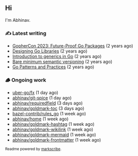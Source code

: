 ## Hi

I'm Abhinav.

### ✍️ Latest writing


- [GopherCon 2023: Future-Proof Go Packages](https://abhinavg.net/2023/09/27/future-proof-packages/) (2 years ago)
- [Designing Go Libraries](https://abhinavg.net/2022/12/06/designing-go-libraries/) (2 years ago)
- [Introduction to generics in Go](https://abhinavg.net/2022/11/23/generics-intro/) (2 years ago)
- [Bare minimum semantic versioning](https://abhinavg.net/2022/11/07/semver/) (2 years ago)
- [Go Patterns and Practices](https://abhinavg.net/2022/09/19/go-patterns-and-practices-talk/) (2 years ago)

### 🪵 Ongoing work


- [uber-go/fx](https://github.com/uber-go/fx) (1 day ago)
- [abhinav/git-spice](https://github.com/abhinav/git-spice) (1 day ago)
- [abhinav/requiredfield](https://github.com/abhinav/requiredfield) (3 days ago)
- [abhinav/goldmark-toc](https://github.com/abhinav/goldmark-toc) (3 days ago)
- [bazel-contrib/rules_go](https://github.com/bazel-contrib/rules_go) (1 week ago)
- [abhinav/home](https://github.com/abhinav/home) (1 week ago)
- [abhinav/goldmark-hashtag](https://github.com/abhinav/goldmark-hashtag) (1 week ago)
- [abhinav/goldmark-wikilink](https://github.com/abhinav/goldmark-wikilink) (1 week ago)
- [abhinav/goldmark-mermaid](https://github.com/abhinav/goldmark-mermaid) (1 week ago)
- [abhinav/goldmark-frontmatter](https://github.com/abhinav/goldmark-frontmatter) (1 week ago)

<sub>Readme powered by [markscribe](https://github.com/muesli/markscribe).</sub>

